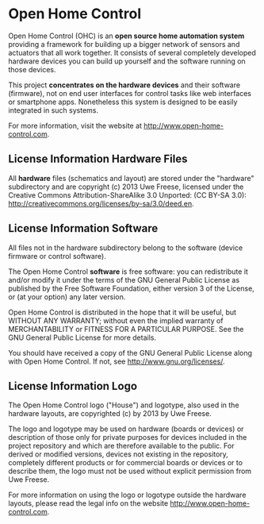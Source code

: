 Open Home Control
=================

Open Home Control (OHC) is an **open source home automation system**
providing a framework for building up a bigger network of sensors and
actuators that all work together. It consists of several completely
developed hardware devices you can build up yourself and the software
running on those devices.

This project **concentrates on the hardware devices** and their software
(firmware), not on end user interfaces for control tasks like web
interfaces or smartphone apps. Nonetheless this system is designed to be
easily integrated in such systems.

For more information, visit the website at
http://www.open-home-control.com.

License Information Hardware Files
----------------------------------

All **hardware** files (schematics and layout) are stored under the
"hardware" subdirectory and are copyright (c) 2013 Uwe Freese, licensed
under the Creative Commons Attribution-ShareAlike 3.0 Unported:
(CC BY-SA 3.0): http://creativecommons.org/licenses/by-sa/3.0/deed.en.

License Information Software
----------------------------

All files not in the hardware subdirectory belong to the software (device
firmware or control software).

The Open Home Control **software** is free software: you can redistribute
it and/or modify it under the terms of the GNU General Public License as
published by the Free Software Foundation, either version 3 of the
License, or (at your option) any later version.

Open Home Control is distributed in the hope that it will be useful, but
WITHOUT ANY WARRANTY; without even the implied warranty of
MERCHANTABILITY or FITNESS FOR A PARTICULAR PURPOSE. See the GNU General
Public License for more details.

You should have received a copy of the GNU General Public License along
with Open Home Control. If not, see <http://www.gnu.org/licenses/>.

License Information Logo
------------------------

The Open Home Control logo ("House") and logotype, also used in the
hardware layouts, are copyrighted (c) by 2013 by Uwe Freese.

The logo and logotype may be used on hardware (boards or devices) or
description of those only for private purposes for devices included in
the project repository and which are therefore available to the public.
For derived or modified versions, devices not existing in the repository,
completely different products or for commercial boards or devices or to
describe them, the logo must not be used without explicit permission from
Uwe Freese.

For more information on using the logo or logotype outside the hardware
layouts, please read the legal info on the website
http://www.open-home-control.com.
